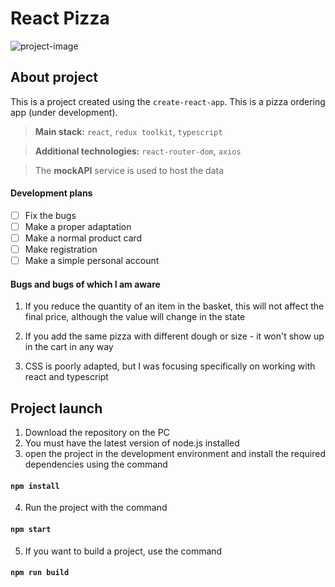 # React Pizza
![project-image](https://s391vla.storage.yandex.net/rdisk/22d3e80bbcb6c6e85335aeaab06d653e8dc4433daf941b6d77d32562f088be73/64514ade/Qfv4YOjD7CbxaLs2BtqjvgklFrl9yXpoaLCOcacV0rP-gsm1VQm1A2aa-ByzhT9TS0tOeDgpAvLff6J_OyE_UA==?uid=1758363702&filename=weffwe.png&disposition=inline&hash=&limit=0&content_type=image%2Fpng&owner_uid=1758363702&fsize=1784778&hid=3d7ba4a2a6395344ede9d4b63dfeb679&media_type=image&tknv=v2&etag=acbf7832af5a92a437ff98f2a4b0e9cf&rtoken=tvZYOX05t0FI&force_default=yes&ycrid=na-7b12c11bc77a8166ef637f4ca271e6c8-downloader17e&ts=5fab96ca1f380&s=f07b7905f0eab0fcc3aa09cae17de15f0970b0ebc2992b230a4ba157b7a86d0b&pb=U2FsdGVkX1_kAXLjs_W4JZeGVRdmWOdA1FP5W27AAP7bc-QpZE8YlvTqTubUBxy3kKmFHPcisBATgzS6Ho35dHF8_LMLAUhmzQSvy3qu5HA)

## About project

This is a project created using the `create-react-app`. This is a pizza ordering app (under development).

> **Main stack:** `react`, `redux toolkit`, `typescript`

> **Additional technologies:** `react-router-dom`, `axios`

> The **mockAPI** service is used to host the data

#### Development plans

- [ ] Fix the bugs
- [ ] Make a proper adaptation
- [ ] Make a normal product card
- [ ] Make registration 
- [ ] Make a simple personal account

#### Bugs and bugs of which I am aware

1. If you reduce the quantity of an item in the basket, this will not affect the final price, although the value will change in the state

2. If you add the same pizza with different dough or size - it won't show up in the cart in any way

3. CSS is poorly adapted, but I was focusing specifically on working with react and typescript

## Project launch

1. Download the repository on the PC
2. You must have the latest version of node.js installed
3. open the project in the development environment and install the required dependencies using the command

#### `npm install`

4. Run the project with the command

#### `npm start`

5. If you want to build a project, use the command

#### `npm run build`
